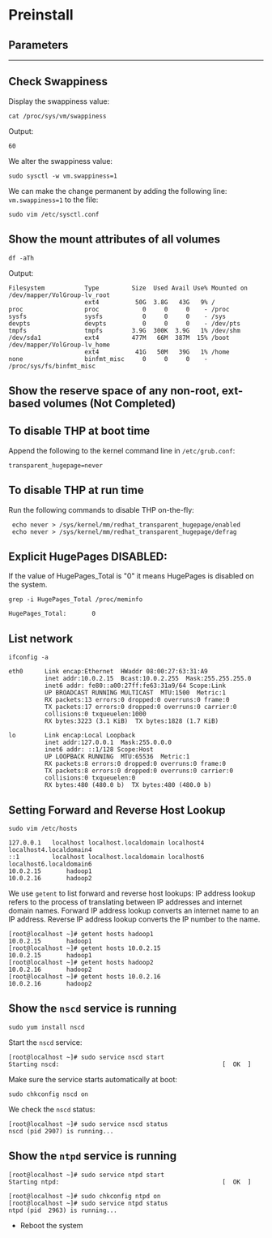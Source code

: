 # Preinstall

## Parameters


---

## Check Swappiness

Display the swappiness value:
```
cat /proc/sys/vm/swappiness
```

Output:
```
60
```

We alter the swappiness value:
```
sudo sysctl -w vm.swappiness=1
```

We can make the change permanent by adding the following line: `vm.swappiness=1` to the file:
```
sudo vim /etc/sysctl.conf 
``` 

## Show the mount attributes of all volumes
```
df -aTh
```

Output: 
```
Filesystem           Type         Size  Used Avail Use% Mounted on
/dev/mapper/VolGroup-lv_root
                     ext4          50G  3.8G   43G   9% /
proc                 proc            0     0     0    - /proc
sysfs                sysfs           0     0     0    - /sys
devpts               devpts          0     0     0    - /dev/pts
tmpfs                tmpfs        3.9G  300K  3.9G   1% /dev/shm
/dev/sda1            ext4         477M   66M  387M  15% /boot
/dev/mapper/VolGroup-lv_home
                     ext4          41G   50M   39G   1% /home
none                 binfmt_misc     0     0     0    - /proc/sys/fs/binfmt_misc
```

## Show the reserve space of any non-root, ext-based volumes (Not Completed)

## To disable THP at boot time
Append the following to the kernel command line in `/etc/grub.conf`:
```
transparent_hugepage=never
```

## To disable THP at run time
Run the following commands to disable THP on-the-fly:

```
 echo never > /sys/kernel/mm/redhat_transparent_hugepage/enabled
 echo never > /sys/kernel/mm/redhat_transparent_hugepage/defrag
```

## Explicit HugePages DISABLED:

If the value of HugePages_Total is "0" it means HugePages is disabled on the system.

```
grep -i HugePages_Total /proc/meminfo 
```
```
HugePages_Total:       0
```

## List network

```
ifconfig -a
```
```
eth0      Link encap:Ethernet  HWaddr 08:00:27:63:31:A9  
          inet addr:10.0.2.15  Bcast:10.0.2.255  Mask:255.255.255.0
          inet6 addr: fe80::a00:27ff:fe63:31a9/64 Scope:Link
          UP BROADCAST RUNNING MULTICAST  MTU:1500  Metric:1
          RX packets:13 errors:0 dropped:0 overruns:0 frame:0
          TX packets:17 errors:0 dropped:0 overruns:0 carrier:0
          collisions:0 txqueuelen:1000 
          RX bytes:3223 (3.1 KiB)  TX bytes:1828 (1.7 KiB)

lo        Link encap:Local Loopback  
          inet addr:127.0.0.1  Mask:255.0.0.0
          inet6 addr: ::1/128 Scope:Host
          UP LOOPBACK RUNNING  MTU:65536  Metric:1
          RX packets:8 errors:0 dropped:0 overruns:0 frame:0
          TX packets:8 errors:0 dropped:0 overruns:0 carrier:0
          collisions:0 txqueuelen:0 
          RX bytes:480 (480.0 b)  TX bytes:480 (480.0 b)
```
## Setting Forward and Reverse Host Lookup

```
sudo vim /etc/hosts
```

```
127.0.0.1   localhost localhost.localdomain localhost4 localhost4.localdomain4
::1         localhost localhost.localdomain localhost6 localhost6.localdomain6
10.0.2.15       hadoop1
10.0.2.16       hadoop2
```

We use `getent` to list forward and reverse host lookups:
IP address lookup refers to the process of translating between IP addresses and internet domain names. Forward IP address lookup converts an internet name to an IP address. Reverse IP address lookup converts the IP number to the name.
```
[root@localhost ~]# getent hosts hadoop1
10.0.2.15       hadoop1
[root@localhost ~]# getent hosts 10.0.2.15
10.0.2.15       hadoop1
[root@localhost ~]# getent hosts hadoop2
10.0.2.16       hadoop2
[root@localhost ~]# getent hosts 10.0.2.16
10.0.2.16       hadoop2
```

## Show the `nscd` service is running

```
sudo yum install nscd
```
Start the `nscd` service:
```
[root@localhost ~]# sudo service nscd start
Starting nscd:                                             [  OK  ]
```

Make sure the service starts automatically at boot:
```
sudo chkconfig nscd on
```

We check the `nscd` status:
```
[root@localhost ~]# sudo service nscd status
nscd (pid 2907) is running...
```

## Show the `ntpd` service is running

```
[root@localhost ~]# sudo service ntpd start
Starting ntpd:                                             [  OK  ]
```
```
[root@localhost ~]# sudo chkconfig ntpd on
[root@localhost ~]# sudo service ntpd status
ntpd (pid  2963) is running...
```

- Reboot the system